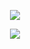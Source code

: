 <p align="center">
  <img src="https://readme-typing-svg.demolab.com?font=Fira+Code&size=30&duration=100&pause=1000&color=08f&center=true&width=435&lines=Matheus+Dev" />
</p>

<p align="center">
  <img src="https://readme-typing-svg.demolab.com?font=Fira+Code&size=18&duration=50&pause=2000&color=25c725&center=true&width=435&lines=Front-End+&+Back-End;PHP+%7C+Java+%7C+JavaScript+%7C+HTML5" />
</p>
